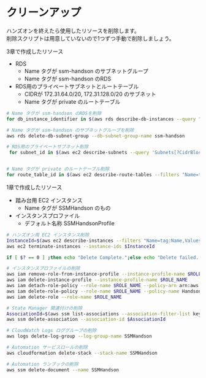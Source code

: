 # クリーンアップ

ハンズオンを終えたら使用したリソースを削除します。  
削除スクリプトは用意していないので1つずつ手動で削除しましょう。  


3章で作成したリソース
- RDS
  - Name タグが ssm-handson のサブネットグループ
  - Name タグが ssm-handson のRDS
- RDS用のプライベートサブネットとルートテーブル
  - CIDRが 172.31.64.0/20, 172.31.128.0/20 のサブネット
  - Name タグが private のルートテーブル

```bash
# Name タグが ssm-handson のRDSを削除
for db_instance_identifier in $(aws rds describe-db-instances --query "DBInstances[?TagList && contains(TagList[?Key=='Name'].Value, 'ssm-handson')].DBInstanceIdentifier" --output text); do aws rds delete-db-instance --db-instance-identifier $db_instance_identifier --skip-final-snapshot; done

# Name タグが ssm-handson のサブネットグループを削除
aws rds delete-db-subnet-group --db-subnet-group-name ssm-handson

```

```bash
# RDS用のプライベートサブネット削除
 for subnet_id in $(aws ec2 describe-subnets --query 'Subnets[?CidrBlock==`172.31.64.0/20` || CidrBlock==`172.31.128.0/20`].SubnetId' --output text); do aws ec2 delete-subnet --subnet-id $subnet_id; done


# Name タグが private のルートテーブル削除
for route_table_id in $(aws ec2 describe-route-tables --filters "Name=tag:Name,Values=private" --query 'RouteTables[*].RouteTableId' --output text); do aws ec2 delete-route-table --route-table-id $route_table_id; done


```

1章で作成したリソース

- 踏み台用 EC2 インスタンス
  - Name タグが SSMHandson のもの
- インスタンスプロファイル
  - デフォルト名称 SSMHandsonProfile

```bash
# ハンズオン用 EC2 インスタンス削除
InstanceId=$(aws ec2 describe-instances --filters "Name=tag:Name,Values=SSMHandson" | jq -r .Reservations[].Instances[].InstanceId)
aws ec2 terminate-instances --instance-ids $InstanceId

if [ $? == 0 ] ;then echo "Delete Complete.";else echo "Delete failed. check your operations and run once again.";fi
```


```bash
# インスタンスプロファイルの削除
aws iam remove-role-from-instance-profile --instance-profile-name $ROLE_NAME --role-name $ROLE_NAME
aws iam delete-instance-profile --instance-profile-name $ROLE_NAME
aws iam detach-role-policy --role-name $ROLE_NAME --policy-arn arn:aws:iam::aws:policy/AmazonSSMManagedInstanceCore
aws iam delete-role-policy --role-name $ROLE_NAME --policy-name Handson_chap2_Policy
aws iam delete-role --role-name $ROLE_NAME
```


```bash
# State Manager 関連付けの削除
AssociationId=$(aws ssm list-associations --association-filter-list key=AssociationName,value=Linux_Patch_Apply | jq -r .Associations[].AssociationId)
aws ssm delete-association --association-id $AssociationId
```

```bash
# CloudWatch Logs ロググループの削除
aws logs delete-log-group --log-group-name SSMHandson
```

```bash
# Automation サービスロールの削除
aws cloudformation delete-stack --stack-name SSMHandson
```

```bash
# Automation ランブックの削除
aws ssm delete-document --name SSMHandson
```

